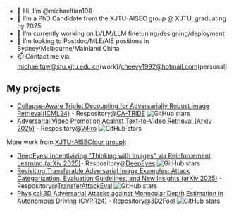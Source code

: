 - 👋 Hi, I’m @michaeltian108
- 👀 I’m a PhD Candidate from the XJTU-AISEC group @ XJTU, graduating by 2025
- 🌱 I’m currently working on LVLM/LLM finetuning/designing/deployment
- 💞️ I’m looking to Postdoc/MLE/AIE positions in Sydney/Melbourne/Mainland China
- 📫 Contact me via michaeltqw@stu.xjtu.edu.cn(work)/cheevy1992@hotmail.com(personal)

## My projects
- [Collapse-Aware Triplet Decoupling for Adversarially Robust Image Retrieval(ICML24)](https://arxiv.org/abs/2312.07364) - Respository@[CA-TRIDE](https://github.com/michaeltian108/CA-TRIDE) ![GitHub stars](https://img.shields.io/github/stars/michaeltian108/CA-TRIDE)
- [Adversarial Video Promotion Against Text-to-Video Retrieval (Arxiv 2025)](https://arxiv.org/abs/2508.06964) - Respository@[ViPro](https://github.com/michaeltian108/ViPro) ![GitHub stars](https://img.shields.io/github/stars/michaeltian108/ViPro)

More work from [XJTU-AISEC(our group)](https://github.com/aisec-xjtu-group):
- [DeepEyes: Incentivizing "Thinking with Images" via Reinforcement Learning (arXiv 2025)](https://arxiv.org/abs/2505.14362)- Respository@[DeepEyes](https://github.com/Visual-Agent/DeepEyes) ![GitHub stars](https://img.shields.io/github/stars/Visual-Agent/DeepEyes)
- [Revisiting Transferable Adversarial Image Examples: Attack Categorization, Evaluation Guidelines, and New Insights (arXiv 2025)](https://arxiv.org/abs/2310.11850) - Respository@[TransferAttackEval](https://github.com/ZhengyuZhao/TransferAttackEval) ![GitHub stars](https://img.shields.io/github/stars/ZhengyuZhao/TransferAttackEval)
- [Physical 3D Adversarial Attacks against Monocular Depth Estimation in Autonomous Driving (CVPR24)](http://arxiv.org/abs/2403.17301) - Repository@[3D2Fool](https://github.com/Gandolfczjh/3D2Fool) ![GitHub stars](https://img.shields.io/github/stars/Gandolfczjh/3D2Fool)
